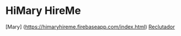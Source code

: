 # HiMary HireMe

[Mary] (https://himaryhireme.firebaseapp.com/index.html)
[Reclutador](https://himaryhireme.firebaseapp.com/dashboard.html)
